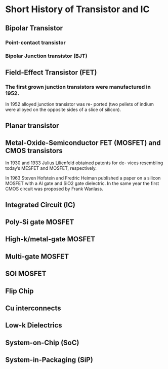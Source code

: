 # Short History of Transistor and IC

## Bipolar Transistor

### Point-contact transistor

### Bipolar Junction transistor \(BJT\)

## Field-Effect Transistor \(FET\)

### The first grown junction transistors were manufactured in 1952.

In 1952 alloyed junction transistor was re- ported \(two pellets of indium were alloyed on the opposite sides of a slice of silicon\).

## Planar transistor

## Metal-Oxide-Semiconductor FET \(MOSFET\) and CMOS transistors

In 1930 and 1933 Julius Lilienfeld obtained patents for de- vices resembling today’s MESFET and MOSFET, respectively.

In 1963 Steven Hofstein and Fredric Heiman published a paper on a silicon MOSFET with a Al gate and SiO2 gate dielectric. In the same year the first CMOS circuit was proposed by Frank Wanlass.

## Integrated Circuit \(IC\)

## Poly-Si gate MOSFET

## High-k/metal-gate MOSFET

## Multi-gate MOSFET

## SOI MOSFET

## Flip Chip

## Cu interconnects

## Low-k Dielectrics

## System-on-Chip \(SoC\)

## System-in-Packaging \(SiP\)




